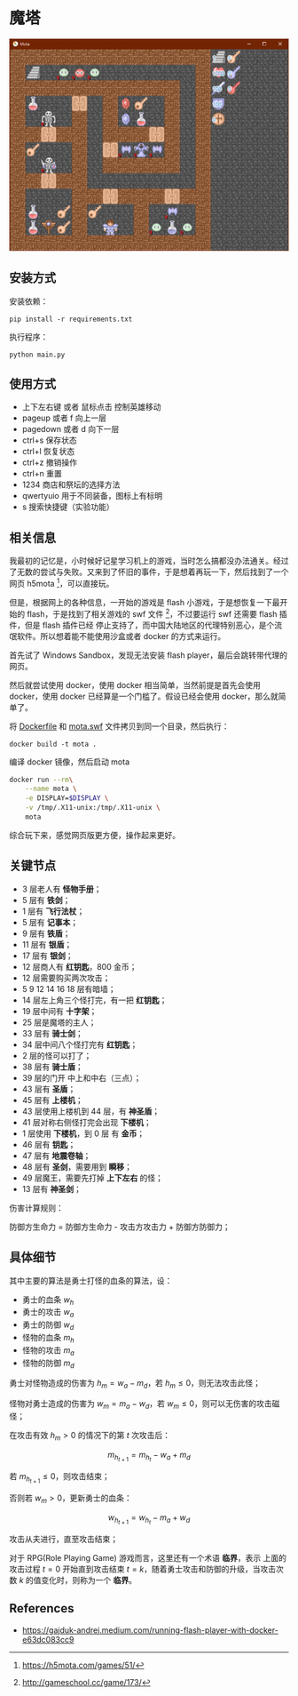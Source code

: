 # 魔塔

![](./snapshots/1696174190935.jpg)

## 安装方式

安装依赖：

    pip install -r requirements.txt

执行程序：

    python main.py

## 使用方式

- 上下左右键 或者 鼠标点击 控制英雄移动
- pageup 或者 f 向上一层
- pagedown 或者 d 向下一层
- ctrl+s 保存状态
- ctrl+l 恢复状态
- ctrl+z 撤销操作
- ctrl+n 重置
- 1234 商店和祭坛的选择方法
- qwertyuio 用于不同装备，图标上有标明
- s 搜索快捷键（实验功能）


## 相关信息

我最初的记忆是，小时候好记星学习机上的游戏，当时怎么搞都没办法通关。经过了无数的尝试与失败。又来到了怀旧的事件，于是想着再玩一下，然后找到了一个网页 h5mota [^h5mota]，可以直接玩。

但是，根据网上的各种信息，一开始的游戏是 flash 小游戏，于是想恢复一下最开始的 flash，于是找到了相关游戏的 swf 文件 [^swf]，不过要运行 swf 还需要 flash 插件，但是 flash 插件已经 停止支持了，而中国大陆地区的代理特别恶心，是个流氓软件。所以想着能不能使用沙盒或者 docker 的方式来运行。

首先试了 Windows Sandbox，发现无法安装 flash player，最后会跳转带代理的网页。

然后就尝试使用 docker，使用 docker 相当简单，当然前提是首先会使用 docker，使用 docker 已经算是一个门槛了。假设已经会使用 docker，那么就简单了。

将 [Dockerfile](../00/mota/dockerfile) 和 [mota.swf](../00/mota/mota.swf) 文件拷贝到同一个目录，然后执行：

    docker build -t mota .

编译 docker 镜像，然后启动 mota

```sh
docker run --rm\
    --name mota \
    -e DISPLAY=$DISPLAY \
    -v /tmp/.X11-unix:/tmp/.X11-unix \
    mota
```

综合玩下来，感觉网页版更方便，操作起来更好。

## 关键节点

- 3 层老人有 **怪物手册**；
- 5 层有 **铁剑**；
- 1 层有 **飞行法杖**；
- 5 层有 **记事本**；
- 9 层有 **铁盾**；
- 11 层有 **银盾**；
- 17 层有 **银剑**；
- 12 层商人有 **红钥匙**，800 金币；
- 12 层需要购买两次攻击；
- 5 9 12 14 16 18 层有暗墙；
- 14 层左上角三个怪打完，有一把 **红钥匙**；
- 19 层中间有 **十字架**；
- 25 层是魔塔的主人；
- 33 层有 **骑士剑**；
- 34 层中间八个怪打完有 **红钥匙**；
- 2 层的怪可以打了；
- 38 层有 **骑士盾**；
- 39 层的门开 中上和中右（三点）；
- 43 层有 **圣盾**；
- 45 层有 **上楼机**；
- 43 层使用上楼机到 44 层，有 **神圣盾**；
- 41 层对称右侧怪打完会出现 **下楼机**；
- 1 层使用 **下楼机**，到 0 层 有 **金币**；
- 46 层有 **钥匙**；
- 47 层有 **地震卷轴**；
- 48 层有 **圣剑**，需要用到 **瞬移**；
- 49 层魔王，需要先打掉 **上下左右** 的怪；
- 13 层有 **神圣剑**；

伤害计算规则：

防御方生命力 = 防御方生命力 - 攻击方攻击力 + 防御方防御力；

## 具体细节

其中主要的算法是勇士打怪的血条的算法，设：

- 勇士的血条 $w_h$
- 勇士的攻击 $w_a$
- 勇士的防御 $w_d$
- 怪物的血条 $m_h$
- 怪物的攻击 $m_a$
- 怪物的防御 $m_d$

勇士对怪物造成的伤害为 $h_m = w_a - m_d$，若 $h_m \leqslant 0$，则无法攻击此怪；

怪物对勇士造成的伤害为 $w_m = m_a - w_d$，若 $w_m \leqslant 0$，则可以无伤害的攻击磁怪；

在攻击有效 $h_m > 0$ 的情况下的第 $t$ 次攻击后：

$$
m_{h_{t+1}} = m_{h_t} - w_a + m_d
$$

若 $m_{h_{t+1}} \leqslant 0$，则攻击结束；

否则若 $w_m > 0$，更新勇士的血条：

$$
w_{h_{t+1}} = w_{h_t} - m_a + w_d
$$

攻击从夫进行，直至攻击结束；

对于 RPG(Role Playing Game) 游戏而言，这里还有一个术语 **临界**，表示 上面的攻击过程 $t = 0$ 开始直到攻击结束 $t = k$，随着勇士攻击和防御的升级，当攻击次数 $k$ 的值变化时，则称为一个 **临界**。

## References

[^h5mota]: <https://h5mota.com/games/51/>
[^swf]: <http://gameschool.cc/game/173/>
- <https://gajduk-andrej.medium.com/running-flash-player-with-docker-e63dc083cc9>
